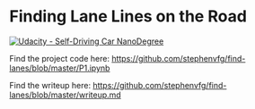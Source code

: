 # **Finding Lane Lines on the Road** 
[![Udacity - Self-Driving Car NanoDegree](https://s3.amazonaws.com/udacity-sdc/github/shield-carnd.svg)](http://www.udacity.com/drive)

Find the project code here: https://github.com/stephenvfg/find-lanes/blob/master/P1.ipynb

Find the writeup here: https://github.com/stephenvfg/find-lanes/blob/master/writeup.md
